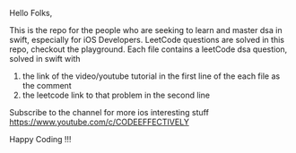 Hello Folks, 

This is the repo for the people who are seeking to learn and master dsa in swift, especially for iOS Developers. 
LeetCode questions are solved in this repo, checkout the playground.
Each file contains a leetCode dsa question, solved in swift with
  1. the link of the video/youtube tutorial in the first line of the each file as the comment
  2. the leetcode link to that problem in the second line

Subscribe to the channel for more ios interesting stuff https://www.youtube.com/c/CODEEFFECTIVELY

Happy Coding !!!
